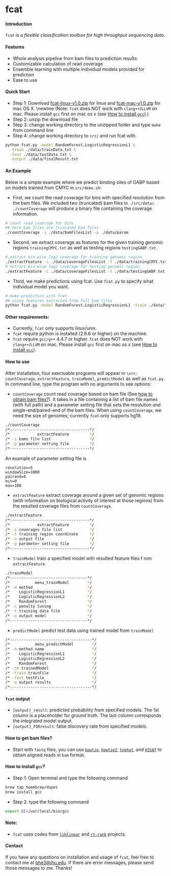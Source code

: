 # fcat

#### Introduction
`fcat` is a *flexible classification toolbox for high throughput sequencing data*. 

#### Features
* Whole analysis pipeline from bam files to prediction results
* Customizable calculation of read coverage
* Ensemble learning with multiple individual models provided for prediction
* Ease to use

#### Quick Start
* Step 1: Download [fcat-linux-v1.0.zip](https://github.com/HeBing/fcat/archive/linux-v1.0-beta.zip) for linux and [fcat-mac-v1.0.zip](https://github.com/HeBing/fcat/archive/mac-v1.0-beta.zip) for mac OS X. \newline
(Note: `fcat` does NOT work with `clang++`/`LLVM` on mac. Please install `gcc` first on mac os x (see [How to install `gcc`](#gcc)).)
* Step 2: unzip the download file
* Step 3: change working directory to the unzipped folder and type `make` from command line
* Step 4: change working directory to `src/` and run fcat with

```bash
python fcat.py -model RandomForest,LogisticRegressionL1 \
  -train ./data/trainData.txt \
  -test ./data/testData.txt \
  -output ./data/finalResult.txt
```

#### An Example
Below is a simple example where we predict binding sites of GABP based on models trained from CMYC in `src/demo.sh`:

* First, we count the read coverage for bins with specified resolution from the bam files. We included two (truncated) bam files in `./src/data/`. `./countCoverage` will produce a binary file containing the coverage information. 

```bash
# count read coverage for bins
## here bam files are truncated bam files
./countCoverage -i ./data/bamFilesList -p ./data/param
```
* Second, we extract coverage as features for the given training genomic regions `trainingCMYC.txt` as well as testing regions `testingGABP.txt`.

```bash
# extract bin-wise log2 coverage for training genomic region
./extractFeature -i ./data/coverageFilesList -t ./data/trainingCMYC.txt -o ./data/feature_trainingCMYC_small.txt -p ./data/param
# extract bin-wise log2 coverage for testing genomic region
./extractFeature -i ./data/coverageFilesList -t ./data/testingGABP.txt -o ./data/feature_testingGABP_small.txt -p ./data/param
```

* Third, we make predictions using fcat. Use `fcat.py` to specify what individual model you want. 

```bash
# make prediction with fcat 
## using features extracted from full bam files
python fcat.py -model RandomForest,LogisticRegressionL1 -train ./data/feature_trainingCMYC_full.txt_5_1000 -test ./data/feature_testingGABP_full.txt_5_1000 -output ./data/finalResult.txt
```

#### Other requirements:
* Currently, `fcat` only supports linux/unix.
* `fcat` require python is installed (2.6.6 or higher) on the machine.
* `fcat` require `gcc/g++` 4.4.7 or higher. `fcat` does NOT work with `clang++`/`LLVM` on mac. Please install `gcc` first on mac os x (see [How to install `gcc`](#gcc)).

#### How to use
After installation, four exectuable programs will appear in `\src`: `countCoverage`, `extractFeature`, `trainModel`, `predictModel` as well as `fcat.py`. In command line, type the program with no arguments to see options:

* `countCoverage` count read coverage based on bam file (See [how to obtain bam files?](#alignment)). It takes in a file containing a list of bam file names (with full path) and a parameter setting file that sets the resolution and single-end/paired-end of the bam files. When using `countCoverage`, we need the size of genomes; currently `fcat` only supports hg19.

```sh
./countCoverage
/*-----------------------------------*/
/*            extractFeature         */
/* -i bams file list                 */
/* -p parameter setting file         */
/*-----------------------------------*/
```

An example of parameter setting file is 
```
resolution=5
windowSize=1000
pairend=0
min=0
max=100
```

* `extractFeature` extract coverage around a given set of genomic regions (with information on biological activity of interest at those regions) from the resulted coverage files from `countCoverage`.
```sh
./extractFeature
/*-----------------------------------*/
/*            extractFeature         */
/* -i coverages file list            */
/* -t training region coordinate     */
/* -o output file                    */
/* -p parameter setting file         */
/*-----------------------------------*/
```

* `trainModel` train a specified model with resulted feature files f rom `extractFeature`.
```sh
./trainModel
/*----------------------------------*/
/*           menu_trainModel        */
/* -m method                        */
/*    LogisticRegressionL1          */
/*    LogisticRegressionL2          */
/*    RandomForest                  */
/* -c penalty tuning                */
/* -t training data file            */
/* -o output model                  */
/*----------------------------------*/
```

* `predictModel` predict test data using trained model from `trainModel`
```sh
/*------------------------------------*/
/*           menu_predictModel        */
/* -m method name                     */
/*    LogisticRegressionL1            */
/*    LogisticRegressionL2            */
/*    RandomForest                    */
/* -tm trainedModel                   */
/* -train trainFile                   */
/* -test testFile                     */
/* -o output results                  */
/*------------------------------------*/
```
#### `fcat` output
* `[output]_result`: predicted probability from specified models. The 1st column is a placeholder for ground truth. The last column corresponds the integrated model output.
* `[output]_FDRresult`: false discovery rate from specified models. 

#### <a name="alignment">How to get bam files?</a>
* Start with `fastq` files, you can use [`bowtie`](http://bowtie-bio.sourceforge.net/index.shtml), [`bowtie2`](http://bowtie-bio.sourceforge.net/bowtie2/index.shtml), [`tophat`](https://ccb.jhu.edu/software/tophat/index.shtml), and [`HISAT`](http://www.ccb.jhu.edu/software/hisat/index.shtml) to obtain aligned reads in `bam` format.

#### <a name="gcc">How to install `gcc`?</a>
* Step 1: Open terminal and type the following command

```bash
brew tap homebrew/dupes
brew install gcc
```

* Step 2: type the following command

```bash
export CC=/usr/local/bin/gcc
```

#### Note:
* `fcat` uses codes from [`liblinear`](http://www.csie.ntu.edu.tw/~cjlin/liblinear/) and [`rt-rank`](https://sites.google.com/site/rtranking/) projects.

#### Contact
If you have any questions on installation and usage of `fcat`, feel free to contact me at bhe3@jhu.edu. If there are error messages, please send those messages to me. Thanks!

